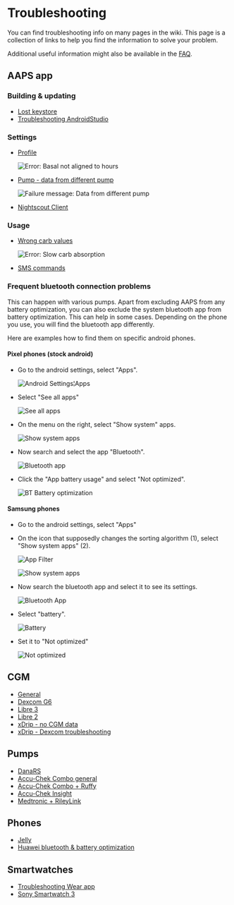 # Troubleshooting

You can find troubleshooting info on many pages in the wiki. This page is a collection of links to help you find the information to solve your problem.

Additional useful information might also be available in the [FAQ](../Getting-Started/FAQ.md).

## AAPS app

### Building & updating

* [Lost keystore](../Installing-AndroidAPS/troubleshooting_androidstudio.md#lost-keystore)
* [Troubleshooting AndroidStudio](../Installing-AndroidAPS/troubleshooting_androidstudio.md)

### Settings
* [Profile](Profiles-troubleshooting-profile-errors)

  ![Error: Basal not aligned to hours](../images/Screen_DifferentPump.png)

* [Pump - data from different pump](../Installing-AndroidAPS/update3_0.md#failure-message-data-from-different-pump)

  ![Failure message: Data from different pump](../images/BasalNotAlignedToHours2.png)

* [Nightscout Client](../Usage/Troubleshooting-NSClient.md)

### Usage
* [Wrong carb values](../Usage/COB-calculation.md#detection-of-wrong-cob-values)

   ![Error: Slow carb absorption](../images/Calculator_SlowCarbAbsorption.png)

* [SMS commands](../RemoteFeatures/SMSCommands.md#troubleshooting)

### Frequent bluetooth connection problems

This can happen with various pumps. Apart from excluding AAPS from any battery optimization, you can also exclude the system bluetooth app from battery optimization. This can help in some cases.
Depending on the phone you use, you will find the bluetooth app differently. 

Here are examples how to find them on specific android phones.


#### Pixel phones (stock android)

* Go to the android settings, select "Apps".
  
  ![Android Settings¦Apps](../images/troubleshooting/pixel/01_androidsettings.png)
  
* Select "See all apps"
  
  ![See all apps](../images/troubleshooting/pixel/02_apps.png)
  
* On the menu on the right, select "Show system" apps.
  
  ![Show system apps](../images/troubleshooting/pixel/03_allapps.png)
  
* Now search and select the app "Bluetooth".
  
  ![Bluetooth app](../images/troubleshooting/pixel/03_bluetooth.png)
  
* Click the "App battery usage" and select "Not optimized".
  
  ![BT Battery optimization](../images/troubleshooting/pixel/04_btunrestricted.png)


#### Samsung phones

* Go to the android settings, select "Apps"

* On the icon that supposedly changes the sorting algorithm (1), select "Show system apps" (2).

  ![App Filter](../images/troubleshooting/samsung/Samsung01_Apps.png)
  
  ![Show system apps](../images/troubleshooting/samsung/Samsung02_ShowSystemApps.png)
  
* Now search the bluetooth app and select it to see its settings.
  
  ![Bluetooth App](../images/troubleshooting/samsung/Samsung03_BtApp.png)
  
* Select "battery".
  
  ![Battery](../images/troubleshooting/samsung/Samsung04_Battery.png)
  
* Set it to "Not optimized"
  
  ![Not optimized](../images/troubleshooting/samsung/Samsung05_NotOptimized.png)
  

## CGM

* [General](../CompatibleCgms/GeneralCGMRecommendation.md#troubleshooting)
* [Dexcom G6](../CompatibleCgms/DexcomG6.md#troubleshooting-g6-and-one)
* [Libre 3](../CompatibleCgms/Libre3.md#experiences-and-troubleshooting)
* [Libre 2](../CompatibleCgms/Libre2.md#experiences-and-troubleshooting)
* [xDrip - no CGM data](../CompatibleCgms/xDrip.md#identify-receiver)
* [xDrip - Dexcom troubleshooting](../CompatibleCgms/xDrip.md#troubleshooting-dexcom-g5g6-and-xdrip)

## Pumps

* [DanaRS](../CompatiblePumps/DanaRS-Insulin-Pump.md#dana-rs-specific-errors)
* [Accu-Chek Combo general](../Usage/Accu-Chek-Combo-Tips-for-Basic-usage.md)
* [Accu-Chek Combo + Ruffy](../CompatiblePumps/Accu-Chek-Combo-Pump.md#why-pairing-with-the-pump-does-not-work-with-the-app-ruffy)
* [Accu-Chek Insight](../CompatiblePumps/Accu-Chek-Insight-Pump.md#insight-specific-errors)
* [Medtronic + RileyLink](../CompatiblePumps/MedtronicPump.md#what-to-do-if-i-loose-connection-to-rileylink-andor-pump)

## Phones

* [Jelly](../CompatiblePhones/Jelly.md)
* [Huawei bluetooth & battery optimization](../CompatiblePhones/Huawei.md)

## Smartwatches

* [Troubleshooting Wear app](../Configuration/Watchfaces.md#troubleshooting-the-wear-app)
* [Sony Smartwatch 3](../Usage/SonySW3.md)
